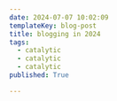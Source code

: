 ```yaml
---
date: 2024-07-07 10:02:09
templateKey: blog-post
title: blogging in 2024
tags:
  - catalytic
  - catalytic
  - catalytic
published: True

---
```


